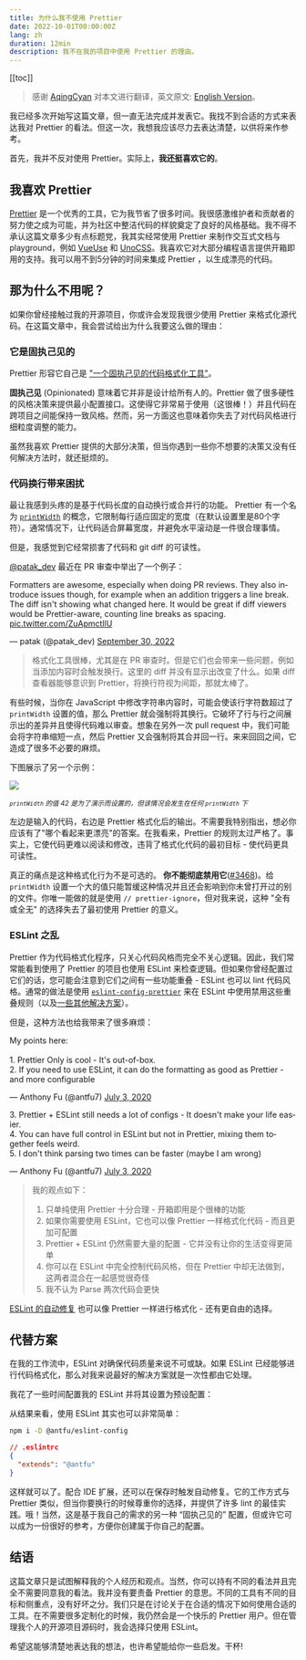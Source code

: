 ```yaml
---
title: 为什么我不使用 Prettier
date: 2022-10-01T00:00:00Z
lang: zh
duration: 12min
description: 我不在我的项目中使用 Prettier 的理由。
---
```


[[toc]]

> 感谢 [AqingCyan](https://github.com/AqingCyan) 对本文进行翻译，英文原文: [English Version](/posts/why-not-prettier)。

我已经多次开始写这篇文章，但一直无法完成并发表它。我找不到合适的方式来表达我对 Prettier 的看法。但这一次，我想我应该尽力去表达清楚，以供将来作参考。

首先，我并不反对使用 Prettier。实际上，**我还挺喜欢它的**。

## 我喜欢 Prettier

[Prettier](https://prettier.io/) 是一个优秀的工具，它为我节省了很多时间。我很感激维护者和贡献者的努力使之成为可能，并为社区中整洁代码的样貌奠定了良好的风格基础。我不得不承认这篇文章多少有点标题党，我其实经常使用 Prettier 来制作交互式文档与 playground，例如 [VueUse](https://github.com/vueuse/vueuse/blob/c7dd1a48471d0a8b4f2b5a567baa12c24504eaee/scripts/utils.ts#L36-L46) 和 [UnoCSS](https://github.com/unocss/unocss/blob/7c332f235aff2045addb60c2668331a3ccfd1359/packages/inspector/client/composables/usePrettify.ts)。我喜欢它对大部分编程语言提供开箱即用的支持。我可以用不到5分钟的时间来集成 Prettier ，以生成漂亮的代码。

## 那为什么不用呢？

如果你曾经接触过我的开源项目，你或许会发现我很少使用 Prettier 来格式化源代码。在这篇文章中，我会尝试给出为什么我要这么做的理由：

### 它是固执己见的

Prettier 形容它自己是 ["一个固执己见的代码格式化工具"](https://github.com/prettier/prettier)。

**固执己见** (Opinionated) 意味着它并非是设计给所有人的。Prettier 做了很多硬性的风格决策来提供最小配置接口。这使得它非常易于使用（这很棒！）并且代码在跨项目之间能保持一致风格。然而，另一方面这也意味着你失去了对代码风格进行细粒度调整的能力。

虽然我喜欢 Prettier 提供的大部分决策，但当你遇到一些你不想要的决策又没有任何解决方法时，就还挺烦的。

### 代码换行带来困扰

最让我感到头疼的是基于代码长度的自动换行或合并行的功能。 Prettier 有一个名为 [`printWidth`](https://prettier.io/docs/en/options.html#print-width) 的概念，它限制每行适应固定的宽度（在默认设置里是80个字符）。通常情况下，让代码适合屏幕宽度，并避免水平滚动是一件很合理事情。

但是，我感觉到它经常损害了代码和 git diff 的可读性。

[@patak_dev](https://twitter.com/patak_dev) 最近在 PR 审查中举出了一个例子：

<Tweet>
<p lang="en" dir="ltr">Formatters are awesome, especially when doing PR reviews. They also introduce issues though, for example when an addition triggers a line break. The diff isn&#39;t showing what changed here. It would be great if diff viewers would be Prettier-aware, counting line breaks as spacing. <a href="https://t.co/ZuApmctllU">pic.twitter.com/ZuApmctllU</a></p>&mdash; patak (@patak_dev) <a href="https://twitter.com/patak_dev/status/1575784199767859200?ref_src=twsrc%5Etfw">September 30, 2022</a>
</Tweet>

> 格式化工具很棒，尤其是在 PR 审查时。但是它们也会带来一些问题，例如当添加内容时会触发换行。这里的 diff 并没有显示出改变了什么。如果 diff 查看器能够意识到 Prettier，将换行符视为间距，那就太棒了。

有些时候，当你在 JavaScript 中修改字符串内容时，可能会使该行字符数超过了 `printWidth` 设置的值，那么 Prettier 就会强制将其换行。它破坏了行与行之间展示出的差异并且使得代码难以审查。想象在另外一次 pull request 中，我们可能会将字符串缩短一点，然后 Prettier 又会强制将其合并回一行。来来回回之间，它造成了很多不必要的麻烦。

下图展示了另一个示例：

<a href="https://prettier.io/playground/#N4Igxg9gdgLgprEAuc0DOMAEBXNcBOamAvJgNoA6UmmwOe+AkgCZKYCMANPQVAIYBbOGwogAggBsAZgEs4mAMJ98QiTJh9RmAL6cqNOrgIs2AJm5H8-ISJABxGf0wAlCGgAWfKFt37aPJlZMAGYLBmthTFEAZXdsAHNMADk+ACNsHz1qf0sTTAAWMN5BSNFnPncBL0wAMXw+Bky-QwY8gFYiqxLbABU3d3kAGQBPbFSEJuyW4yCANk6I22iCeJkIZJkJCCllSYBdAG4qEE4QCAAHGDWoNGRQZXwIAHcABWUEW5Q+CSe+YdvTql6mAANZwGDREqDRxwZA7CR4QHAsEQ858MCOeLIGD4bBwU5wATjZjMODMQZeeLYPjxOA1CAqPgwK5QLFfbAwCAnEDuGACCQAdXc6jgaDRYDgyxu6hkADd1MNkOA0ACQI4GDAXvV4lU4d9ESAAFZoAAe0UxEjgAEVsBB4HqEfiQGjCAQlak0nAJNzzvhHDABTJmDB3Mh8uZnY88AL6uclb7RQRZbDTgBHW3wLUXT4gBoAWigcDJZO5+Dg6ZkZa1NN1SHhBrwAhk2NxTrQFutGdhdf1To0qUDwdDSAjOL4m0xCggAlrIFFbW5Rh6aU+9adsrxjCgpNg0TAfsuYm30Rgw0tDrw2m0QA" target="_blank">
<img src="/images/prettier-print-width.png" scale-110 block m="b--5!" />
</a>

<sup><em>`printWidth` 的值 42 是为了演示而设置的，但该情况会发生在任何 `printWidth` 下</em></sup>

左边是输入的代码，右边是 Prettier 格式化后的输出。不需要我特别指出，想必你应该有了"哪个看起来更漂亮"的答案。在我看来，Prettier 的规则太过严格了。事实上，它使代码更难以阅读和修改，违背了格式化代码的最初目标 - 使代码更具可读性。

真正的痛点是这种格式化行为不是可选的。 **你不能彻底禁用它**([#3468](https://github.com/prettier/prettier/issues/3468))。给 `printWidth` 设置一个大的值只能暂缓这种情况并且还会影响到你未曾打开过的别的文件。你唯一能做的就是使用 `// prettier-ignore`，但对我来说，这种 "全有或全无" 的选择失去了最初使用 Prettier 的意义。

### ESLint 之乱

Prettier 作为代码格式化程序，只关心代码风格而完全不关心逻辑。因此，我们常常能看到使用了 Prettier 的项目也使用 ESLint 来检查逻辑。但如果你曾经配置过它们的话，您可能会注意到它们之间有一些功能重叠 - ESLint 也可以 lint 代码风格。通常的做法是使用 [`eslint-config-prettier`](https://github.com/prettier/eslint-config-prettier) 来在 ESLint 中使用禁用这些重叠规则（以及[一些其他解决方案](https://prettier.io/docs/en/integrating-with-linters.html)）。

但是，这种方法也给我带来了很多麻烦：

<Tweet conversation="none">
<p lang="en" dir="ltr">My points here:<br><br>1. Prettier Only is cool - It&#39;s out-of-box.<br>2. If you need to use ESLint, it can do the formatting as good as Prettier - and more configurable</p>&mdash; Anthony Fu (@antfu7) <a href="https://twitter.com/antfu7/status/1279149211523538944?ref_src=twsrc%5Etfw">July 3, 2020</a>
</Tweet>

<Tweet conversation="none">
<p lang="en" dir="ltr">3. Prettier + ESLint still needs a lot of configs - It doesn&#39;t make your life easier.<br>4. You can have full control in ESLint but not in Prettier, mixing them together feels weird.<br>5. I don&#39;t think parsing two times can be faster (maybe I am wrong)</p>&mdash; Anthony Fu (@antfu7) <a href="https://twitter.com/antfu7/status/1279149212974776320?ref_src=twsrc%5Etfw">July 3, 2020</a>
</Tweet>

> 我的观点如下：
> 1. 只单纯使用 Prettier 十分合理 - 开箱即用是个很棒的功能
> 2. 如果你需要使用 ESLint，它也可以像 Prettier 一样格式化代码 - 而且更加可配置
> 3. Prettier + ESLint 仍然需要大量的配置 - 它并没有让你的生活变得更简单
> 4. 你可以在 ESLint 中完全控制代码风格，但在 Prettier 中却无法做到，这两者混合在一起感觉很奇怪
> 5. 我不认为 Parse 两次代码会更快

[ESLint 的自动修复](https://developer.ibm.com/articles/auto-fix-and-format-your-javascript-with-eslint/) 也可以像 Prettier 一样进行格式化 - 还有更自由的选择。

## 代替方案

在我的工作流中，ESLint 对确保代码质量来说不可或缺。如果 ESLint 已经能够进行代码格式化，那么对我来说最好的解决方案就是一次性都由它处理。

我花了一些时间配置我的 ESLint 并将其设置为预设配置：

<GitHubLink repo="antfu/eslint-config" name="@antfu/eslint-config" />

从结果来看，使用 ESLint 其实也可以非常简单：

```bash
npm i -D @antfu/eslint-config
```
```json
// .eslintrc
{
  "extends": "@antfu"
}
```

这样就可以了。配合 IDE 扩展，还可以在保存时触发自动修复。它的工作方式与 Prettier 类似，但当你要换行的时候尊重你的选择，并提供了许多 lint 的最佳实践。哦！当然，这是基于我自己的需求的另一种 “固执己见的” 配置，但或许它可以成为一份很好的参考，方便你创建属于你自己的配置。

## 结语

这篇文章只是试图解释我的个人经历和观点。当然，你可以持有不同的看法并且完全不需要同意我的看法。我并没有要责备 Prettier 的意思。不同的工具有不同的目标和侧重点，没有好坏之分。我们只是在讨论关于在合适的情况下如何使用合适的工具。在不需要很多定制化的时候，我仍然会是一个快乐的 Prettier 用户。但在管理我个人的开源项目源码时，我会选择只使用 ESLint。

希望这能够清楚地表达我的想法，也许希望能给你一些启发。干杯!
